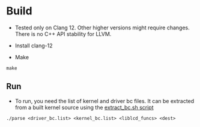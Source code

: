 
# Build

* Tested only on Clang 12. Other higher versions might require changes. There
  is no C++ API stability for LLVM.

* Install clang-12

* Make
```
make
```

## Run
* To run, you need the list of kernel and driver bc files. It can be extracted
  from a built kernel source using the [extract_bc.sh
  script](https://github.com/ksplit/lvd-linux/blob/99d395214bf48f706cae7739c2a090969ec8312f/extract-bc.sh)

```
./parse <driver_bc.list> <kernel_bc.list> <liblcd_funcs> <dest>
```
